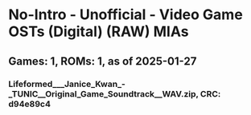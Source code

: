 # No-Intro - Unofficial - Video Game OSTs (Digital) (RAW) MIAs
## Games: 1, ROMs: 1, as of 2025-01-27
### Lifeformed___Janice_Kwan_-_TUNIC__Original_Game_Soundtrack__WAV.zip, CRC: d94e89c4
